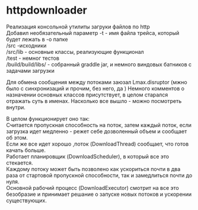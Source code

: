 # httpdownloader
Реализация консольной утилиты загруки файлов по http  
Добавил необязательный параметр -t - имя файла трейса, который будет лежать в -o папке  
/src -исходники  
/src/lib - основные классы, реализующие функционал  
/test - немног тестов  
/build/build/libs/ - собранный graddle jar, и немного виндовых батников с задачами загрузки  

Для обмена сообщения между потоками заюзал Lmax.disruptor (мжно было с синхронизаций и прочим, без него, да )
Немного комментов о назначении основных классов присутствует, в целом старался отражать суть в именах. Насколько все вышло - можно посмотреть внутри.  
  
В целом функционирует оно так:  
Считается пропускная способность на поток, затем каждый поток, если загрузка идет медленно - режет себе дозволенный объем и сообщает об этом.  
Если же все идет хорошо ,поток (DownloadThread) сообщает, что готов качать больше.  
Работает планировщик (DownloadScheduler), в который все это стекается.  
Каждому потоку может быть позволено как ускориться почти в два раза от стартовой пропускной способности, так и замедлиться почти до нуля.  
Основной рабочий процесс (DownloadExecutor) смотрит на все это безобразие и принимает решание о запуске новых потоков и ускорении существующих.
